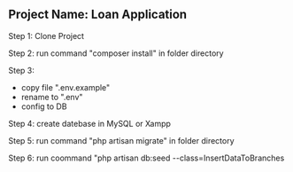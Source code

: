<h2>Project Name: Loan Application</h2>

Step 1: 
Clone Project

Step 2:
run command "composer install" in folder directory

Step 3:
- copy file ".env.example"
- rename to ".env"
- config to DB

Step 4:
create datebase in MySQL or Xampp

Step 5:
run command "php artisan migrate" in folder directory

Step 6:
run coommand "php artisan db:seed --class=InsertDataToBranches
